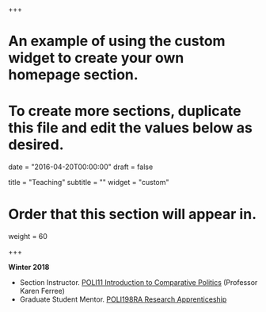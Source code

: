 +++
# An example of using the custom widget to create your own homepage section.
# To create more sections, duplicate this file and edit the values below as desired.

date = "2016-04-20T00:00:00"
draft = false

title = "Teaching"
subtitle = ""
widget = "custom"

# Order that this section will appear in.
weight = 60

+++

**Winter 2018**

- Section Instructor. <a href="http://www.inbokrhee.com/poli11_winter2018/" target="_self">POLI11 Introduction to Comparative Politics</a> (Professor Karen Ferree)
- Graduate Student Mentor. [POLI198RA Research Apprenticeship](https://polisci.ucsd.edu/undergrad/research-apprenticeship/index.html)





